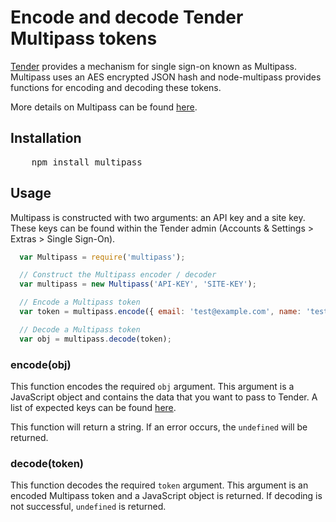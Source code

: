# Encode and decode Tender Multipass tokens

[Tender](http://tenderapp.com) provides a mechanism for single sign-on known as Multipass.  Multipass uses an AES encrypted JSON hash and node-multipass provides functions for encoding and decoding these tokens.

More details on Multipass can be found [here](https://help.tenderapp.com/kb/setup-installation/share-your-own-sites-authentication-with-tender).

## Installation
<pre>
    npm install multipass
</pre>

## Usage

Multipass is constructed with two arguments: an API key and a site key.  These keys can be found within the Tender admin (Accounts & Settings > Extras > Single Sign-On).

``` js
  var Multipass = require('multipass');

  // Construct the Multipass encoder / decoder
  var multipass = new Multipass('API-KEY', 'SITE-KEY');

  // Encode a Multipass token
  var token = multipass.encode({ email: 'test@example.com', name: 'test', expires: '2011-07-06 23:28:40Z' });

  // Decode a Multipass token
  var obj = multipass.decode(token);
```

### encode(obj)

This function encodes the required `obj` argument.  This argument is a JavaScript object and contains the data that you want to pass to Tender.  A list of expected keys can be found [here](https://help.tenderapp.com/kb/setup-installation/share-your-own-sites-authentication-with-tender).

This function will return a string.  If an error occurs, the `undefined` will be returned.

### decode(token)

This function decodes the required `token` argument.  This argument is an encoded Multipass token and a JavaScript object is returned.  If decoding is not successful, `undefined` is returned.

